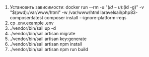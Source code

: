 1. Установить зависимости: docker run --rm -u "$(id -u):$(id -g)" -v "$(pwd):/var/www/html" -w /var/www/html laravelsail/php83-composer:latest composer install --ignore-platform-reqs
2. cp .env.example .env
3. ./vendor/bin/sail up -d
4. ./vendor/bin/sail artisan migrate
5. ./vendor/bin/sail artisan key:generate
6. ./vendor/bin/sail artisan npm install
7. ./vendor/bin/sail artisan npm run build
